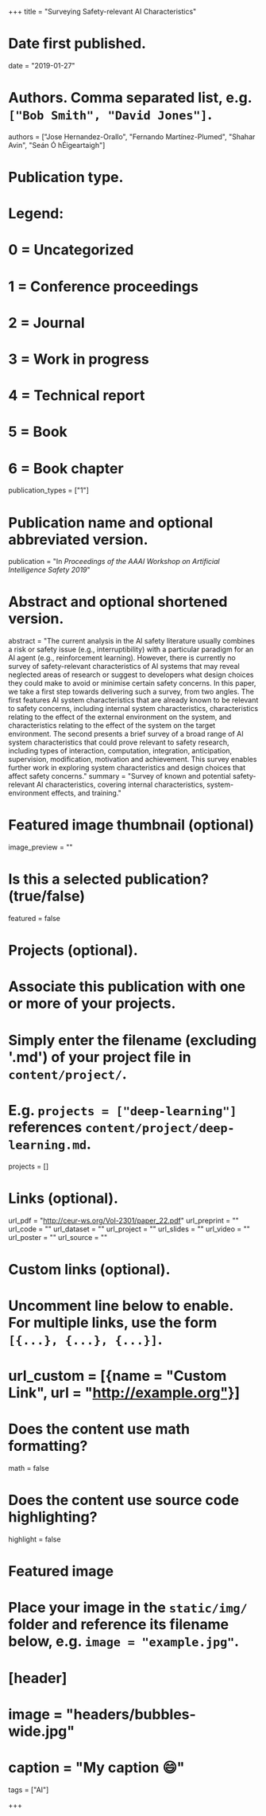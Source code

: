+++
title = "Surveying Safety-relevant AI Characteristics"

# Date first published.
date = "2019-01-27"

# Authors. Comma separated list, e.g. `["Bob Smith", "David Jones"]`.
authors = ["Jose Hernandez-Orallo", "Fernando Martínez-Plumed", "Shahar Avin", "Seán Ó hÉigeartaigh"]

# Publication type.
# Legend:
# 0 = Uncategorized
# 1 = Conference proceedings
# 2 = Journal
# 3 = Work in progress
# 4 = Technical report
# 5 = Book
# 6 = Book chapter
publication_types = ["1"]

# Publication name and optional abbreviated version.
publication = "In *Proceedings of the AAAI Workshop on Artificial Intelligence Safety 2019*"

# Abstract and optional shortened version.
abstract = "The current analysis in the AI safety literature usually combines a risk or safety issue (e.g., interruptibility) with a particular paradigm for an AI agent (e.g., reinforcement learning). However, there is currently no survey of safety-relevant characteristics of AI systems that may reveal neglected areas of research or suggest to developers what design choices they could make to avoid or minimise certain safety concerns. In this paper, we take a first step towards delivering such a survey, from two angles. The first features AI system characteristics that are already known to be relevant to safety concerns, including internal system characteristics, characteristics relating to the effect of the external environment on the system, and characteristics relating to the effect of the system on the target environment. The second presents a brief survey of a broad range of AI system characteristics that could prove relevant to safety research, including types of interaction, computation, integration, anticipation, supervision, modification, motivation and achievement. This survey enables further work in exploring system characteristics and design choices that affect safety concerns."
summary = "Survey of known and potential safety-relevant AI characteristics, covering internal characteristics, system-environment effects, and training."

# Featured image thumbnail (optional)
image_preview = ""

# Is this a selected publication? (true/false)
featured = false

# Projects (optional).
#   Associate this publication with one or more of your projects.
#   Simply enter the filename (excluding '.md') of your project file in `content/project/`.
#   E.g. `projects = ["deep-learning"]` references `content/project/deep-learning.md`.
projects = []

# Links (optional).
url_pdf = "http://ceur-ws.org/Vol-2301/paper_22.pdf"
url_preprint = ""
url_code = ""
url_dataset = ""
url_project = ""
url_slides = ""
url_video = ""
url_poster = ""
url_source = ""

# Custom links (optional).
#   Uncomment line below to enable. For multiple links, use the form `[{...}, {...}, {...}]`.
# url_custom = [{name = "Custom Link", url = "http://example.org"}]

# Does the content use math formatting?
math = false

# Does the content use source code highlighting?
highlight = false

# Featured image
# Place your image in the `static/img/` folder and reference its filename below, e.g. `image = "example.jpg"`.
# [header]
# image = "headers/bubbles-wide.jpg"
# caption = "My caption 😄"

tags = ["AI"]

+++

